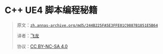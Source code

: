 # C++ UE4 脚本编程秘籍

> 原文：[`zh.annas-archive.org/md5/244B225FA5E3FFE01C9887B1851E5B64`](https://zh.annas-archive.org/md5/244B225FA5E3FFE01C9887B1851E5B64)
> 
> 译者：[飞龙](https://github.com/wizardforcel)
> 
> 协议：[CC BY-NC-SA 4.0](http://creativecommons.org/licenses/by-nc-sa/4.0/)